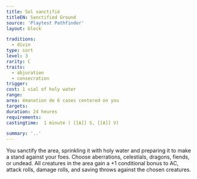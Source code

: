 ```yaml
---
title: Sol sanctifié
titleEN: Sanctified Ground
source: 'Playtest Pathfinder'
layout: block

traditions:
  - divin
type: sort
level: 3
rarity: C
traits:
  - abjuration
  - consecration
trigger: 
cost: 1 vial of holy water
range: 
area: émanation de 6 cases centered on you
targets: 
duration: 24 heures
requirements: 
castingtime:  1 minute ( [[A]] S, [[A]] V)

summary: '..'
---
```

You sanctify the area, sprinkling it with holy water and preparing it to make a stand against your foes. Choose aberrations, celestials, dragons, fiends, or undead. All creatures in the area gain a +1 conditional bonus to AC, attack rolls, damage rolls, and saving throws against the chosen creatures.